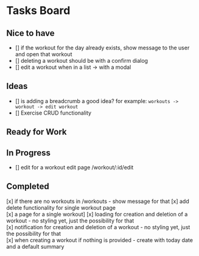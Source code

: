 # Tasks Board

## Nice to have

- [] if the workout for the day already exists, show message to the user and open that workout
- [] deleting a workout should be with a confirm dialog
- [] edit a workout when in a list -> with a modal

## Ideas
- [] is adding a breadcrumb a good idea? for example: `workouts -> workout -> edit workout`
- [] Exercise CRUD functionality

## Ready for Work

## In Progress

- [] edit for a workout edit page /workout/:id/edit

## Completed

[x] if there are no workouts in /workouts - show message for that
[x] add delete functionality for single workout page  
[x] a page for a single workout]
[x] loading for creation and deletion of a workout - no styling yet, just the possibility for that  
[x] notification for creation and deletion of a workout - no styling yet, just the possibility for that  
[x] when creating a workout if nothing is provided - create with today date and a default summary
